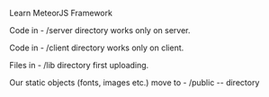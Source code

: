 Learn MeteorJS Framework

Code in - /server  directory works only on server.

Code in - /client  directory works only on client.

Files in - /lib    directory first uploading.

Our static objects (fonts, images etc.) move to - /public -- directory

